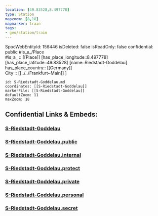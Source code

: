 ```yaml
---
location: [49.83528,8.497778] 
type: Station 
mapzoom: [8,18] 
mapmarker: train 
tags:
- geo/station/train
---
```

SpocWebEntityId: 156446
isDeleted: false
isReadOnly: false
confidential: public
#is_a_/Place  
#is_a_ :: [[Place]] 
[has_place_longitude::8.497778] 
[has_place_latitude::49.83528] 
[name::Riedstadt-Goddelau] 
has_place_country:: [[Germany]]  
City :: [[../../Frankfurt~Main]] ] 


```leaflet
id: S-Riedstadt-Goddelau.md
coordinates: [[S-Riedstadt-Goddelau]] 
markerFile: [[S-Riedstadt-Goddelau]] 
defaultZoom: 11 
maxZoom: 18
```


## Confidential Links & Embeds: 

### [S-Riedstadt-Goddelau](/_Standards/Earth/Continent/Europe/Europe~Central/Germany/Germany~West/Hessen/counties~Hessen/Frankfurt~Main/Stations-FFM~S/S-Riedstadt-Goddelau.md) 

### [S-Riedstadt-Goddelau.public](/_public/Earth/Continent/Europe/Europe~Central/Germany/Germany~West/Hessen/counties~Hessen/Frankfurt~Main/Stations-FFM~S/S-Riedstadt-Goddelau.public.md) 

### [S-Riedstadt-Goddelau.internal](/_internal/Earth/Continent/Europe/Europe~Central/Germany/Germany~West/Hessen/counties~Hessen/Frankfurt~Main/Stations-FFM~S/S-Riedstadt-Goddelau.internal.md) 

### [S-Riedstadt-Goddelau.protect](/_protect/Earth/Continent/Europe/Europe~Central/Germany/Germany~West/Hessen/counties~Hessen/Frankfurt~Main/Stations-FFM~S/S-Riedstadt-Goddelau.protect.md) 

### [S-Riedstadt-Goddelau.private](/_private/Earth/Continent/Europe/Europe~Central/Germany/Germany~West/Hessen/counties~Hessen/Frankfurt~Main/Stations-FFM~S/S-Riedstadt-Goddelau.private.md) 

### [S-Riedstadt-Goddelau.personal](/_personal/Earth/Continent/Europe/Europe~Central/Germany/Germany~West/Hessen/counties~Hessen/Frankfurt~Main/Stations-FFM~S/S-Riedstadt-Goddelau.personal.md) 

### [S-Riedstadt-Goddelau.secret](/_secret/Earth/Continent/Europe/Europe~Central/Germany/Germany~West/Hessen/counties~Hessen/Frankfurt~Main/Stations-FFM~S/S-Riedstadt-Goddelau.secret.md)

